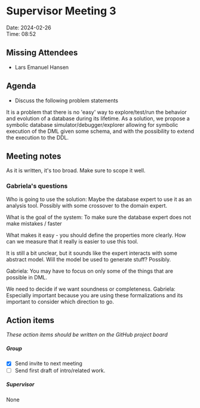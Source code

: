# Supervisor Meeting 3
Date: 2024-02-26  
Time: 08:52  

## Missing Attendees
- Lars Emanuel Hansen

## Agenda
- Discuss the following problem statements

It is a problem that there is no 'easy' way to explore/test/run the behavior and evolution of a database during its lifetime. As a solution, we propose a symbolic database simulator/debugger/explorer allowing for symbolic execution of the DML given some schema, and with the possibility to extend the execution to the DDL.

## Meeting notes
As it is written, it's too broad. Make sure to scope it well.

### Gabriela's questions
Who is going to use the solution: Maybe the database expert to use it as an analysis tool. Possibly with some crossover to the domain expert.

What is the goal of the system: To make sure the database expert does not make mistakes / faster

What makes it easy - you should define the properties more clearly.
How can we measure that it really is easier to use this tool.

It is still a bit unclear, but it sounds like the expert interacts with some abstract model. Will the model be used to generate stuff? Possibly.

Gabriela: You may have to focus on only some of the things that are possible in DML.

We need to decide if we want soundness or completeness.
Gabriela: Especially important because you are using these formalizations and its important to consider which direction to go.

## Action items
*These action items should be written on the GitHub project board*

##### Group
- [x] Send invite to next meeting
- [ ] Send first draft of intro/related work.

##### Supervisor
None